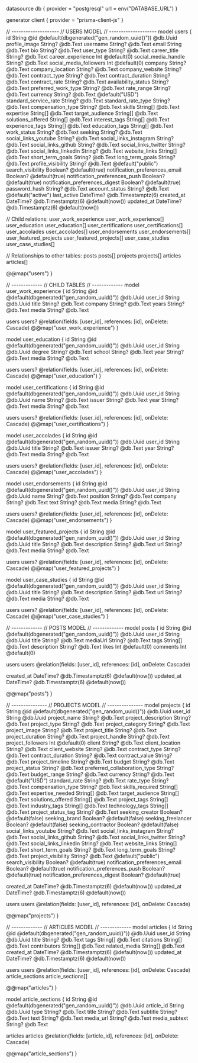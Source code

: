 datasource db {
  provider = "postgresql"
  url      = env("DATABASE_URL")
}

generator client {
  provider = "prisma-client-js"
}

// --------------------
//   USERS MODEL
// --------------------
model users {
  id                             String   @id @default(dbgenerated("gen_random_uuid()")) @db.Uuid
  profile_image                  String?  @db.Text
  username                       String?  @db.Text
  email                          String   @db.Text
  bio                            String?  @db.Text
  user_type                      String?  @db.Text
  career_title                   String?  @db.Text
  career_experience              Int      @default(0)
  social_media_handle            String?  @db.Text
  social_media_followers         Int      @default(0)
  company                        String?  @db.Text
  company_location               String?  @db.Text
  company_website                String?  @db.Text
  contract_type                  String?  @db.Text
  contract_duration              String?  @db.Text
  contract_rate                  String?  @db.Text
  availability_status            String?  @db.Text
  preferred_work_type            String?  @db.Text
  rate_range                     String?  @db.Text
  currency                       String?  @db.Text @default("USD")
  standard_service_rate          String?  @db.Text
  standard_rate_type             String?  @db.Text
  compensation_type              String?  @db.Text
  skills                         String[] @db.Text
  expertise                      String[] @db.Text
  target_audience                String[] @db.Text
  solutions_offered              String[] @db.Text
  interest_tags                  String[] @db.Text
  experience_tags                String[] @db.Text
  education_tags                 String[] @db.Text
  work_status                    String?  @db.Text
  seeking                        String?  @db.Text
  social_links_youtube           String?  @db.Text
  social_links_instagram         String?  @db.Text
  social_links_github            String?  @db.Text
  social_links_twitter           String?  @db.Text
  social_links_linkedin          String?  @db.Text
  website_links                  String[] @db.Text
  short_term_goals               String?  @db.Text
  long_term_goals                String?  @db.Text
  profile_visibility             String?  @db.Text @default("public")
  search_visibility              Boolean? @default(true)
  notification_preferences_email  Boolean? @default(true)
  notification_preferences_push   Boolean? @default(true)
  notification_preferences_digest Boolean? @default(true)
  password_hash                  String?  @db.Text
  account_status                 String?  @db.Text @default("active")
  last_active                    DateTime? @db.Timestamptz(6)
  created_at                     DateTime? @db.Timestamptz(6) @default(now())
  updated_at                     DateTime? @db.Timestamptz(6) @default(now())

  // Child relations:
  user_work_experience   user_work_experience[]
  user_education         user_education[]
  user_certifications    user_certifications[]
  user_accolades         user_accolades[]
  user_endorsements      user_endorsements[]
  user_featured_projects user_featured_projects[]
  user_case_studies      user_case_studies[]

  // Relationships to other tables:
  posts     posts[]
  projects  projects[]
  articles  articles[]

  @@map("users")
}

// -------------
//   CHILD TABLES
// -------------
model user_work_experience {
  id      String  @id @default(dbgenerated("gen_random_uuid()")) @db.Uuid
  user_id String  @db.Uuid
  title   String? @db.Text
  company String? @db.Text
  years   String? @db.Text
  media   String? @db.Text

  users users? @relation(fields: [user_id], references: [id], onDelete: Cascade)
  @@map("user_work_experience")
}

model user_education {
  id      String  @id @default(dbgenerated("gen_random_uuid()")) @db.Uuid
  user_id String  @db.Uuid
  degree  String? @db.Text
  school  String? @db.Text
  year    String? @db.Text
  media   String? @db.Text

  users users? @relation(fields: [user_id], references: [id], onDelete: Cascade)
  @@map("user_education")
}

model user_certifications {
  id      String  @id @default(dbgenerated("gen_random_uuid()")) @db.Uuid
  user_id String  @db.Uuid
  name    String? @db.Text
  issuer  String? @db.Text
  year    String? @db.Text
  media   String? @db.Text

  users users? @relation(fields: [user_id], references: [id], onDelete: Cascade)
  @@map("user_certifications")
}

model user_accolades {
  id      String  @id @default(dbgenerated("gen_random_uuid()")) @db.Uuid
  user_id String  @db.Uuid
  title   String? @db.Text
  issuer  String? @db.Text
  year    String? @db.Text
  media   String? @db.Text

  users users? @relation(fields: [user_id], references: [id], onDelete: Cascade)
  @@map("user_accolades")
}

model user_endorsements {
  id       String  @id @default(dbgenerated("gen_random_uuid()")) @db.Uuid
  user_id  String  @db.Uuid
  name     String? @db.Text
  position String? @db.Text
  company  String? @db.Text
  text     String? @db.Text
  media    String? @db.Text

  users users? @relation(fields: [user_id], references: [id], onDelete: Cascade)
  @@map("user_endorsements")
}

model user_featured_projects {
  id          String  @id @default(dbgenerated("gen_random_uuid()")) @db.Uuid
  user_id     String  @db.Uuid
  title       String? @db.Text
  description String? @db.Text
  url         String? @db.Text
  media       String? @db.Text

  users users? @relation(fields: [user_id], references: [id], onDelete: Cascade)
  @@map("user_featured_projects")
}

model user_case_studies {
  id          String  @id @default(dbgenerated("gen_random_uuid()")) @db.Uuid
  user_id     String  @db.Uuid
  title       String? @db.Text
  description String? @db.Text
  url         String? @db.Text
  media       String? @db.Text

  users users? @relation(fields: [user_id], references: [id], onDelete: Cascade)
  @@map("user_case_studies")
}

// -------------
//   POSTS MODEL
// -------------
model posts {
  id          String   @id @default(dbgenerated("gen_random_uuid()")) @db.Uuid
  user_id     String   @db.Uuid
  title       String?  @db.Text
  mediaUrl    String?  @db.Text
  tags        String[] @db.Text
  description String?  @db.Text
  likes       Int      @default(0)
  comments    Int      @default(0)

  users users @relation(fields: [user_id], references: [id], onDelete: Cascade)

  created_at DateTime? @db.Timestamptz(6) @default(now())
  updated_at DateTime? @db.Timestamptz(6) @default(now())

  @@map("posts")
}

// ---------------
//   PROJECTS MODEL
// ---------------
model projects {
  id                  String   @id @default(dbgenerated("gen_random_uuid()")) @db.Uuid
  user_id             String   @db.Uuid
  project_name        String?  @db.Text
  project_description String?  @db.Text
  project_type        String?  @db.Text
  project_category    String?  @db.Text
  project_image       String?  @db.Text
  project_title       String?  @db.Text
  project_duration    String?  @db.Text
  project_handle      String?  @db.Text
  project_followers   Int      @default(0)
  client              String?  @db.Text
  client_location     String?  @db.Text
  client_website      String?  @db.Text
  contract_type       String?  @db.Text
  contract_duration   String?  @db.Text
  contract_value      String?  @db.Text
  project_timeline    String?  @db.Text
  budget              String?  @db.Text
  project_status      String?  @db.Text
  preferred_collaboration_type String? @db.Text
  budget_range        String?  @db.Text
  currency            String?  @db.Text @default("USD")
  standard_rate       String?  @db.Text
  rate_type           String?  @db.Text
  compensation_type   String?  @db.Text
  skills_required     String[] @db.Text
  expertise_needed    String[] @db.Text
  target_audience     String[] @db.Text
  solutions_offered   String[] @db.Text
  project_tags        String[] @db.Text
  industry_tags       String[] @db.Text
  technology_tags     String[] @db.Text
  project_status_tag  String?  @db.Text
  seeking_creator     Boolean? @default(false)
  seeking_brand       Boolean? @default(false)
  seeking_freelancer  Boolean? @default(false)
  seeking_contractor  Boolean? @default(false)
  social_links_youtube   String? @db.Text
  social_links_instagram String? @db.Text
  social_links_github    String? @db.Text
  social_links_twitter   String? @db.Text
  social_links_linkedin  String? @db.Text
  website_links          String[] @db.Text
  short_term_goals   String? @db.Text
  long_term_goals    String? @db.Text
  project_visibility             String?  @db.Text @default("public")
  search_visibility              Boolean? @default(true)
  notification_preferences_email  Boolean? @default(true)
  notification_preferences_push   Boolean? @default(true)
  notification_preferences_digest Boolean? @default(true)

  created_at DateTime? @db.Timestamptz(6) @default(now())
  updated_at DateTime? @db.Timestamptz(6) @default(now())

  users users @relation(fields: [user_id], references: [id], onDelete: Cascade)

  @@map("projects")
}

// -------------
//   ARTICLES MODEL
// -------------
model articles {
  id            String   @id @default(dbgenerated("gen_random_uuid()")) @db.Uuid
  user_id       String   @db.Uuid
  title         String?  @db.Text
  tags          String[] @db.Text
  citations     String[] @db.Text
  contributors  String[] @db.Text
  related_media String[] @db.Text
  created_at    DateTime? @db.Timestamptz(6) @default(now())
  updated_at    DateTime? @db.Timestamptz(6) @default(now())

  users users @relation(fields: [user_id], references: [id], onDelete: Cascade)
  article_sections article_sections[]

  @@map("articles")
}

model article_sections {
  id             String  @id @default(dbgenerated("gen_random_uuid()")) @db.Uuid
  article_id     String  @db.Uuid
  type           String? @db.Text
  title          String? @db.Text
  subtitle       String? @db.Text
  text           String? @db.Text
  media_url      String? @db.Text
  media_subtext  String? @db.Text

  articles articles @relation(fields: [article_id], references: [id], onDelete: Cascade)

  @@map("article_sections")
}